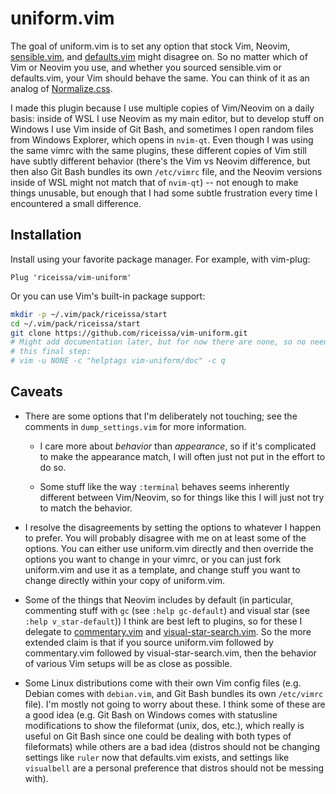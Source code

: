 # uniform.vim

The goal of uniform.vim is to set any option that stock Vim, Neovim,
[sensible.vim](https://github.com/tpope/vim-sensible), and
[defaults.vim](https://github.com/vim/vim/blob/master/runtime/defaults.vim)
might disagree on. So no matter which of Vim or Neovim you use, and whether you
sourced sensible.vim or defaults.vim, your Vim should behave the same. You can
think of it as an analog of
[Normalize.css](https://necolas.github.io/normalize.css/).

I made this plugin because I use multiple copies of Vim/Neovim on a daily
basis: inside of WSL I use Neovim as my main editor, but to develop stuff on
Windows I use Vim inside of Git Bash, and sometimes I open random files from
Windows Explorer, which opens in `nvim-qt`. Even though I was using the same
vimrc with the same plugins, these different copies of Vim still have subtly
different behavior (there's the Vim vs Neovim difference, but then also Git
Bash bundles its own `/etc/vimrc` file, and the Neovim versions inside of WSL
might not match that of `nvim-qt`) -- not enough to make things unusable, but
enough that I had some subtle frustration every time I encountered a small
difference.

## Installation

Install using your favorite package manager. For example, with vim-plug:

```vim
Plug 'riceissa/vim-uniform'
```

Or you can use Vim's built-in package support:

```bash
mkdir -p ~/.vim/pack/riceissa/start
cd ~/.vim/pack/riceissa/start
git clone https://github.com/riceissa/vim-uniform.git
# Might add documentation later, but for now there are none, so no need to run
# this final step:
# vim -u NONE -c "helptags vim-uniform/doc" -c q
```

## Caveats

- There are some options that I'm deliberately not touching; see the comments
  in `dump_settings.vim` for more information.

  - I care more about _behavior_ than _appearance_, so if it's complicated to
    make the appearance match, I will often just not put in the effort to do
    so.

  - Some stuff like the way `:terminal` behaves seems inherently different
    between Vim/Neovim, so for things like this I will just not try to match
    the behavior.

- I resolve the disagreements by setting the options to whatever I happen to
  prefer. You will probably disagree with me on at least some of the options.
  You can either use uniform.vim directly and then override the options you
  want to change in your vimrc, or you can just fork uniform.vim and use it as
  a template, and change stuff you want to change directly within your copy of
  uniform.vim.

- Some of the things that Neovim includes by default (in particular,
  commenting stuff with `gc` (see `:help gc-default`) and visual star (see
  `:help v_star-default`)) I think are best left to plugins, so for these I
  delegate to [commentary.vim](https://github.com/tpope/vim-commentary) and
  [visual-star-search.vim](https://github.com/nelstrom/vim-visual-star-search).
  So the more extended claim is that if you source uniform.vim followed by
  commentary.vim followed by visual-star-search.vim, then the behavior of
  various Vim setups will be as close as possible.

- Some Linux distributions come with their own Vim config files (e.g. Debian
  comes with `debian.vim`, and Git Bash bundles its own `/etc/vimrc` file).
  I'm mostly not going to worry about these. I think
  some of these are a good idea (e.g. Git Bash on Windows comes with statusline
  modifications to show the fileformat (unix, dos, etc.), which really is
  useful on Git Bash since one could be dealing with both types of fileformats)
  while others are a bad idea (distros should not be changing settings like
  `ruler` now that defaults.vim exists, and settings like `visualbell` are
  a personal preference that distros should not be messing with).
